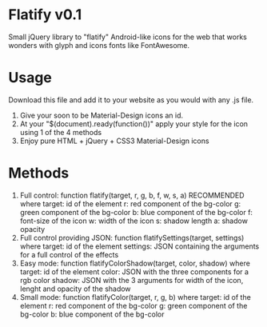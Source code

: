 # Flatify v0.1
Small jQuery library to "flatify" Android-like icons for the web that works wonders with glyph and icons fonts like FontAwesome.
 
# Usage
Download this file and add it to your website as you would with any .js file.

1. Give your soon to be Material-Design icons an id.
2. At your "$(document).ready(function())" apply your style for the icon using 1 of the 4 methods
3. Enjoy pure HTML + jQuery + CSS3 Material-Design icons

# Methods
1. Full control: function flatify(target, r, g, b, f, w, s, a) RECOMMENDED where
  target: id of the element
  r: red component of the bg-color
  g: green component of the bg-color
  b: blue component of the bg-color
  f: font-size of the icon
  w: width of the icon
  s: shadow length
  a: shadow opacity
2. Full control providing JSON: function flatifySettings(target, settings) where
  target: id of the element
  settings: JSON containing the arguments for a full control of the effects
3. Easy mode: function flatifyColorShadow(target, color, shadow) where
  target: id of the element
  color: JSON with the three components for a rgb color
  shadow: JSON with the 3 arguments for width of the icon, lenght and opacity of the shadow
4. Small mode: function flatifyColor(target, r, g, b) where
  target: id of the element
  r: red component of the bg-color
  g: green component of the bg-color
  b: blue component of the bg-color
